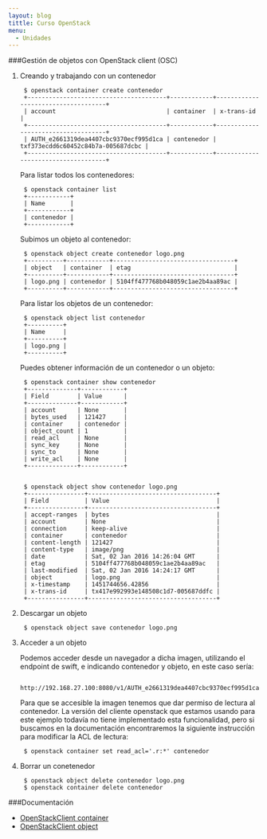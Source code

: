 ```yaml
---
layout: blog
tittle: Curso OpenStack
menu:
  - Unidades
---
```


###Gestión de objetos con OpenStack client (OSC)

1. Creando y trabajando con un contenedor

		$ openstack container create contenedor
		+---------------------------------------+------------+------------------------------------+
		| account                               | container  | x-trans-id                         |
		+---------------------------------------+------------+------------------------------------+
		| AUTH_e2661319dea4407cbc9370ecf995d1ca | contenedor | txf373ecdd6c60452c84b7a-005687dcbc |
		+---------------------------------------+------------+------------------------------------+

	Para listar todos los contenedores:

		$ openstack container list
		+------------+
		| Name       |
		+------------+
		| contenedor |
		+------------+

	Subimos un objeto al contenedor:

		$ openstack object create contenedor logo.png 
		+----------+------------+----------------------------------+
		| object   | container  | etag                             |
		+----------+------------+----------------------------------+
		| logo.png | contenedor | 5104ff477768b048059c1ae2b4aa89ac |
		+----------+------------+----------------------------------+

	Para listar los objetos de un contenedor:

		$ openstack object list contenedor
		+----------+
		| Name     |
		+----------+
		| logo.png |
		+----------+

	Puedes obtener información de un contenedor o un objeto:

		$ openstack container show contenedor
		+--------------+------------+
		| Field        | Value      |
		+--------------+------------+
		| account      | None       |
		| bytes_used   | 121427     |
		| container    | contenedor |
		| object_count | 1          |
		| read_acl     | None       |
		| sync_key     | None       |
		| sync_to      | None       |
		| write_acl    | None       |
		+--------------+------------+


		$ openstack object show contenedor logo.png
		+----------------+------------------------------------+
		| Field          | Value                              |
		+----------------+------------------------------------+
		| accept-ranges  | bytes                              |
		| account        | None                               |
		| connection     | keep-alive                         |
		| container      | contenedor                         |
		| content-length | 121427                             |
		| content-type   | image/png                          |
		| date           | Sat, 02 Jan 2016 14:26:04 GMT      |
		| etag           | 5104ff477768b048059c1ae2b4aa89ac   |
		| last-modified  | Sat, 02 Jan 2016 14:24:17 GMT      |
		| object         | logo.png                           |
		| x-timestamp    | 1451744656.42856                   |
		| x-trans-id     | tx417e992993e148508c1d7-005687ddfc |
		+----------------+------------------------------------+

2. Descargar un objeto

		$ openstack object save contenedor logo.png

3. Acceder a un objeto

	
	Podemos acceder desde un navegador a dicha imagen, utilizando el endpoint de swift, e indicando contenedor y objeto, en este caso sería:

		http://192.168.27.100:8080/v1/AUTH_e2661319dea4407cbc9370ecf995d1ca/contenedor/logo.png

	Para que se accesible la imagen tenemos que dar permiso de lectura al contenedor. La versión del cliente openstack que estamos usando para este ejemplo todavía no tiene implementado esta funcionalidad, pero si buscamos en la documentación encontraremos la siguiente instrucción para modificar la ACL de lectura:
	

		$ openstack container set read_acl='.r:*' contenedor


4. Borrar un conetenedor

		$ openstack object delete contenedor logo.png
		$ openstack container delete contenedor

###Documentación

* [OpenStackClient container](http://docs.openstack.org/developer/python-openstackclient/command-objects/container.html)
* [OpenStackClient object](http://docs.openstack.org/developer/python-openstackclient/command-objects/object.html)